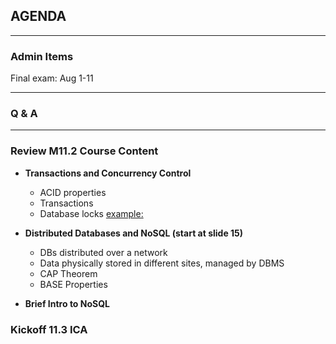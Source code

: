 ## AGENDA

---  

### Admin Items  

Final exam: Aug 1-11

---  

### Q & A

---  
### Review M11.2 Course Content 

- **Transactions and Concurrency Control**   
  - ACID properties
  - Transactions
  - Database locks [example:](https://www.methodsandtools.com/archive/archive.php?id=83) 

- **Distributed Databases and NoSQL (start at slide 15)**  
  - DBs distributed over a network
  - Data physically stored in different sites, managed by DBMS
  - CAP Theorem
  - BASE Properties
  
- **Brief Intro to NoSQL** 

### Kickoff 11.3 ICA


